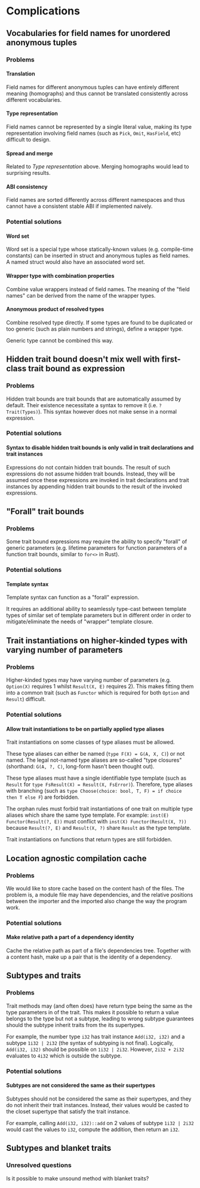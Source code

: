 # Complications

## Vocabularies for field names for unordered anonymous tuples

### Problems

#### Translation

Field names for different anonymous tuples can have entirely different meaning (homographs) and thus cannot be translated consistently across different vocabularies.

#### Type representation

Field names cannot be represented by a single literal value, making its type representation involving field names (such as `Pick`, `Omit`, `HasField`, etc) difficult to design.

#### Spread and merge

Related to _Type representation_ above. Merging homographs would lead to surprising results.

#### ABI consistency

Field names are sorted differently across different namespaces and thus cannot have a consistent stable ABI if implemented naively.

### Potential solutions

#### Word set

Word set is a special type whose statically-known values (e.g. compile-time constants) can be inserted in struct and anonymous tuples as field names. A named struct would also have an associated word set.

#### Wrapper type with combination properties

Combine value wrappers instead of field names. The meaning of the "field names" can be derived from the name of the wrapper types.

#### Anonymous product of resolved types

Combine resolved type directly. If some types are found to be duplicated or too generic (such as plain numbers and strings), define a wrapper type.

Generic type cannot be combined this way.

## Hidden trait bound doesn't mix well with first-class trait bound as expression

### Problems

Hidden trait bounds are trait bounds that are automatically assumed by default. Their existence necessitate a syntax to remove it (i.e. `?Trait(Types)`). This syntax however does not make sense in a normal expression.

### Potential solutions

#### Syntax to disable hidden trait bounds is only valid in trait declarations and trait instances

Expressions do not contain hidden trait bounds. The result of such expressions do not assume hidden trait bounds. Instead, they will be assumed once these expressions are invoked in trait declarations and trait instances by appending hidden trait bounds to the result of the invoked expressions.

## "Forall" trait bounds

### Problems

Some trait bound expressions may require the ability to specify "forall" of generic parameters (e.g. lifetime parameters for function parameters of a function trait bounds, similar to `for<>` in Rust).

### Potential solutions

#### Template syntax

Template syntax can function as a "forall" expression.

It requires an additional ability to seamlessly type-cast between template types of similar set of template parameters but in different order in order to mitigate/eliminate the needs of "wrapper" template closure.

## Trait instantiations on higher-kinded types with varying number of parameters

### Problems

Higher-kinded types may have varying number of parameters (e.g. `Option(X)` requires 1 whilst `Result(X, E)` requires 2). This makes fitting them into a common trait (such as `Functor` which is required for both `Option` and `Result`) difficult.

### Potential solutions

#### Allow trait instantiations to be on partially applied type aliases

Trait instantiations on some classes of type aliases must be allowed.

These type aliases can either be named (`type F(X) = G(A, X, C)`) or not named. The legal not-named type aliases are so-called "type closures" (shorthand: `G(A, ?, C)`, long-form hasn't been thought out).

These type aliases must have a single identifiable type template (such as `Result` for `type FsResult(X) = Result(X, FsError)`). Therefore, type aliases with branching (such as `type Choose(choice: bool, T, F) = if choice then T else F`) are forbidden.

The orphan rules must forbid trait instantiations of one trait on multiple type aliases which share the same type template. For example: `inst(E) Functor(Result(?, E))` must conflict with `inst(X) Functor(Result(X, ?))` because `Result(?, E)` and `Result(X, ?)` share `Result` as the type template.

Trait instantiations on functions that return types are still forbidden.

## Location agnostic compilation cache

### Problems

We would like to store cache based on the content hash of the files. The problem is, a module file may have dependencies, and the relative positions between the importer and the imported also change the way the program work.

### Potential solutions

#### Make relative path a part of a dependency identity

Cache the relative path as part of a file's dependencies tree. Together with a content hash, make up a pair that is the identity of a dependency.

## Subtypes and traits

### Problems

Trait methods may (and often does) have return type being the same as the type parameters in of the trait. This makes it possible to return a value belongs to the type but not a subtype, leading to wrong subtype guarantees should the subtype inherit traits from the its supertypes.

For example, the number type `i32` has trait instance `Add(i32, i32)` and a subtype `1i32 | 2i32` (the syntax of subtyping is not final). Logically, `Add(i32, i32)` should be possible on `1i32 | 2i32`. However, `2i32 + 2i32` evaluates to `4i32` which is outside the subtype.

### Potential solutions

#### Subtypes are not considered the same as their supertypes

Subtypes should not be considered the same as their supertypes, and they do not inherit their trait instances. Instead, their values would be casted to the closet supertype that satisfy the trait instance.

For example, calling `Add(i32, i32)::add` on 2 values of subtype `1i32 | 2i32` would cast the values to `i32`, compute the addition, then return an `i32`.

## Subtypes and blanket traits

### Unresolved questions

Is it possible to make unsound method with blanket traits?
